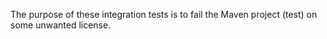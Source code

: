 The purpose of these integration tests is to fail the Maven project (test) on some unwanted license.
